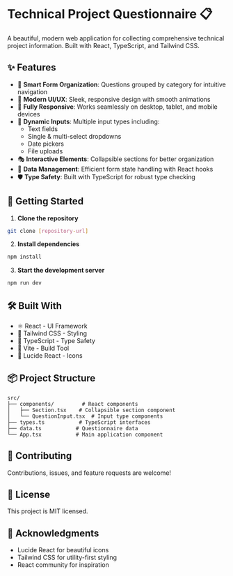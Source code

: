 # Technical Project Questionnaire 📋

A beautiful, modern web application for collecting comprehensive technical project information. Built with React, TypeScript, and Tailwind CSS.

## ✨ Features

- 🎯 **Smart Form Organization**: Questions grouped by category for intuitive navigation
- 🎨 **Modern UI/UX**: Sleek, responsive design with smooth animations
- 📱 **Fully Responsive**: Works seamlessly on desktop, tablet, and mobile devices
- 🔄 **Dynamic Inputs**: Multiple input types including:
  - Text fields
  - Single & multi-select dropdowns
  - Date pickers
  - File uploads
- 🎭 **Interactive Elements**: Collapsible sections for better organization
- 💾 **Data Management**: Efficient form state handling with React hooks
- 🛡️ **Type Safety**: Built with TypeScript for robust type checking

## 🚀 Getting Started

1. **Clone the repository**
```bash
git clone [repository-url]
```

2. **Install dependencies**
```bash
npm install
```

3. **Start the development server**
```bash
npm run dev
```

## 🛠️ Built With

- ⚛️ React - UI Framework
- 🎨 Tailwind CSS - Styling
- 📝 TypeScript - Type Safety
- 🔧 Vite - Build Tool
- 🎯 Lucide React - Icons

## 📦 Project Structure

```
src/
├── components/         # React components
│   ├── Section.tsx    # Collapsible section component
│   └── QuestionInput.tsx  # Input type components
├── types.ts           # TypeScript interfaces
├── data.ts           # Questionnaire data
└── App.tsx           # Main application component
```

## 🤝 Contributing

Contributions, issues, and feature requests are welcome!

## 📝 License

This project is MIT licensed.

## 🙏 Acknowledgments

- Lucide React for beautiful icons
- Tailwind CSS for utility-first styling
- React community for inspiration
